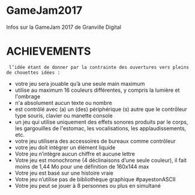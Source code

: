 # GameJam2017
Infos sur la GameJam 2017 de Granville Digital


# ACHIEVEMENTS
     l’idée étant de donner par la contrainte des ouvertures vers pleins de chouettes idées : 

- votre jeu sera jouable qu’à une seule main maximum
- utilise au maximum 16 couleurs différentes, y compris la lumière et l'ombrage
- n'a absolument aucun texte ou nombre
- est contrôlé avec (a) un (des) périphérique (s) autre que le contrôleur type souris, clavier ou manette console
- un jeu qui utilise uniquement des effets sonores produits par le corps, les gargouilles de l'estomac, les vocalisations, les   applaudissements, etc.
- votre jeu utilisera des accessoires de bureaux comme contrôleur
- votre jeu doit intégrer un élément liquide
- Votre jeu n’intègre aucun chiffre et aucune lettre
- Votre jeu est monochrome (4 déclinaisons d’une seule couleur), il fait moins de 1,44 Mo pour une définition de 160x144 max
- Votre jeu est basé sur une histoire vraie
- Votre jeu n’utilise pas de bibliothèque graphique #payestonASCII
- Votre jeu peut se jouer à 8 personnes ou plus en simultané
